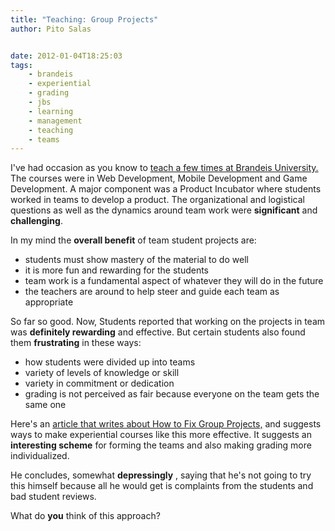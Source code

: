 ```yaml
---
title: "Teaching: Group Projects"
author: Pito Salas


date: 2012-01-04T18:25:03
tags:
    - brandeis
    - experiential
    - grading
    - jbs
    - learning
    - management
    - teaching
    - teams
---
```




I've had occasion as you know to [teach a few times at Brandeis
University.](<https://sites.google.com/site/brandeiscosijbs/>) The courses
were in Web Development, Mobile Development and Game Development. A major
component was a Product Incubator where students worked in teams to develop a
product. The organizational and logistical questions as well as the dynamics
around team work were **significant** and **challenging**.

In my mind the **overall benefit** of team student projects are:

  * students must show mastery of the material to do well
  * it is more fun and rewarding for the students
  * team work is a fundamental aspect of whatever they will do in the future
  * the teachers are around to help steer and guide each team as appropriate

So far so good. Now, Students reported that working on the projects in team
was **definitely rewarding** and effective. But certain students also found
them **frustrating** in these ways:

  * how students were divided up into teams
  * variety of levels of knowledge or skill
  * variety in commitment or dedication
  * grading is not perceived as fair because everyone on the team gets the same one

Here's an [article that writes about How to Fix Group
Projects,](<http://econlog.econlib.org/archives/2011/12/how_to_fix_grou.html>)
and suggests ways to make experiential courses like this more effective. It
suggests an **interesting scheme** for forming the teams and also making
grading more individualized.

He concludes, somewhat **depressingly** , saying that he's not going to try
this himself because all he would get is complaints from the students and bad
student reviews.

What do **you** think of this approach?


